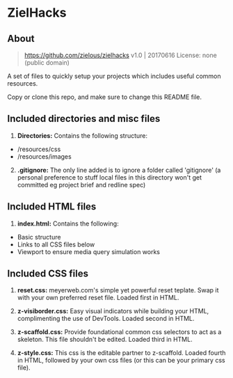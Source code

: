 # ZielHacks

## About

> https://github.com/zielous/zielhacks
> v1.0 | 20170616
> License: none (public domain)

A set of files to quickly setup your projects which includes useful common resources.

Copy or clone this repo, and make sure to change this README file.



## Included directories and misc files

1. **Directories:** Contains the following structure:
  - /resources/css
  - /resources/images

2. **.gitignore:** The only line added is to ignore a folder called 'gitignore' (a personal preference to stuff local files in this directory won't get committed eg project brief and redline spec)



## Included HTML files

1. **index.html:** Contains the following:
  - Basic structure
  - Links to all CSS files below
  - Viewport to ensure media query simulation works



## Included CSS files

1. **reset.css:** meyerweb.com's simple yet powerful reset teplate. Swap it with your own preferred reset file. Loaded first in HTML.

1. **z-visiborder.css:** Easy visual indicators while building your HTML, complimenting the use of DevTools. Loaded second in HTML.

2. **z-scaffold.css:** Provide foundational common css selectors to act as a skeleton. This file shouldn't be edited. Loaded third in HTML.

3. **z-style.css:** This css is the editable partner to z-scaffold. Loaded fourth in HTML, followed by your own css files (or this can be your primary css file).
